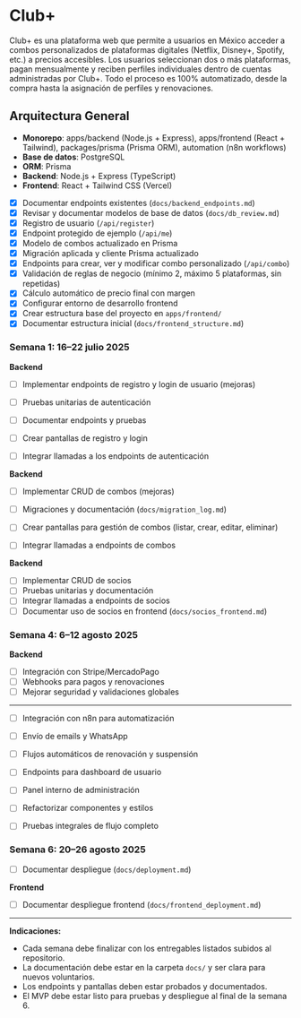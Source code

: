 # Club+

Club+ es una plataforma web que permite a usuarios en México acceder a combos personalizados de plataformas digitales (Netflix, Disney+, Spotify, etc.) a precios accesibles. Los usuarios seleccionan dos o más plataformas, pagan mensualmente y reciben perfiles individuales dentro de cuentas administradas por Club+. Todo el proceso es 100% automatizado, desde la compra hasta la asignación de perfiles y renovaciones.

## Arquitectura General

- **Monorepo**: apps/backend (Node.js + Express), apps/frontend (React + Tailwind), packages/prisma (Prisma ORM), automation (n8n workflows)
- **Base de datos**: PostgreSQL
- **ORM**: Prisma
- **Backend**: Node.js + Express (TypeScript)
- **Frontend**: React + Tailwind CSS (Vercel)
- [x] Documentar endpoints existentes (`docs/backend_endpoints.md`)
- [x] Revisar y documentar modelos de base de datos (`docs/db_review.md`)
- [x] Registro de usuario (`/api/register`)
- [x] Endpoint protegido de ejemplo (`/api/me`)
- [x] Modelo de combos actualizado en Prisma
- [x] Migración aplicada y cliente Prisma actualizado
- [x] Endpoints para crear, ver y modificar combo personalizado (`/api/combo`)
- [x] Validación de reglas de negocio (mínimo 2, máximo 5 plataformas, sin repetidas)
- [x] Cálculo automático de precio final con margen
- [x] Configurar entorno de desarrollo frontend
- [x] Crear estructura base del proyecto en `apps/frontend/`
- [x] Documentar estructura inicial (`docs/frontend_structure.md`)
### Semana 1: 16–22 julio 2025
**Backend**

- [ ] Implementar endpoints de registro y login de usuario (mejoras)
- [ ] Pruebas unitarias de autenticación
- [ ] Documentar endpoints y pruebas

- [ ] Crear pantallas de registro y login
- [ ] Integrar llamadas a los endpoints de autenticación


**Backend**

- [ ] Implementar CRUD de combos (mejoras)
- [ ] Migraciones y documentación (`docs/migration_log.md`)

- [ ] Crear pantallas para gestión de combos (listar, crear, editar, eliminar)
- [ ] Integrar llamadas a endpoints de combos


**Backend**

- [ ] Implementar CRUD de socios
- [ ] Pruebas unitarias y documentación
- [ ] Integrar llamadas a endpoints de socios
- [ ] Documentar uso de socios en frontend (`docs/socios_frontend.md`)

### Semana 4: 6–12 agosto 2025
**Backend**

- [ ] Integración con Stripe/MercadoPago
- [ ] Webhooks para pagos y renovaciones
- [ ] Mejorar seguridad y validaciones globales

---


- [ ] Integración con n8n para automatización
- [ ] Envío de emails y WhatsApp
- [ ] Flujos automáticos de renovación y suspensión
- [ ] Endpoints para dashboard de usuario
- [ ] Panel interno de administración

- [ ] Refactorizar componentes y estilos
- [ ] Pruebas integrales de flujo completo


### Semana 6: 20–26 agosto 2025
- [ ] Documentar despliegue (`docs/deployment.md`)

**Frontend**

- [ ] Documentar despliegue frontend (`docs/frontend_deployment.md`)

---

**Indicaciones:**
- Cada semana debe finalizar con los entregables listados subidos al repositorio.
- La documentación debe estar en la carpeta `docs/` y ser clara para nuevos voluntarios.
- Los endpoints y pantallas deben estar probados y documentados.
- El MVP debe estar listo para pruebas y despliegue al final de la semana 6.

